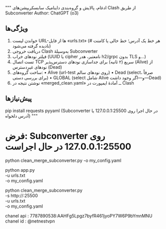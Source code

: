 """
ادغام، پالایش و گروه‌بندی داینامیک سابسکریپشن‌های Clash از طریق Subconverter
Author: ChatGPT (o3)

ویژگی‌ها
--------
1. خواندن لیست URL-ها از فایل «urls.txt» (هر خط یک آدرس؛ خط خالی یا کامنت # نادیده گرفته می‌شود)
2. دریافت خروجی Clash به‌وسیلهٔ Subconverter
3. فیلتر نودهای خراب (UUID یا cipher نامعتبر، هدر h2/grpc بدون TLS و...)
4. تست اتصال TCP سریع (۲ ثانیه) برای جداسازی نودهای دسترس‌پذیر (Alive) از نودهای غیردسترس (Dead)
5. ساخت گروه‌های:
   • Alive  (url-test روی نودهای سالم)
   • Dead   (select، صرفاً برای بررسی دستی)
   • GLOBAL (select شامل Alive و—اگر وجود داشت—Dead)
6. نوشتن نتیجه در «merged_clean.yaml» ــ آمادهٔ ایمپورت در Clash

پیش‌نیازها
----------
pip install requests pyyaml
(Subconverter در حال اجرا روی 127.0.0.1:25500 یا آدرس دلخواه)
"""




# فرض: Subconverter روی 127.0.0.1:25500 در حال اجراست
python clean_merge_subconverter.py -o my_config.yaml

python app.py \
  -u urls.txt \
  -o my_config.yaml

python clean_merge_subconverter.py \
  -s http://[<VPS-IP>](https://improved-giggle-q7xvg4997wv5f4pq6-25500.app.github.dev/):25500 \
  -u urls.txt \
  -o my_config.yaml




  chanel api : 7787890538:AAHFg5Lpgz7byfR461jyoPY7W6P9bYmnMNU
  chanel id : @netnestvpn